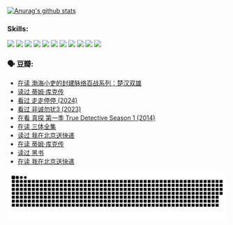 
[![Anurag's github stats](https://github-readme-stats.vercel.app/api?username=w940853815)](https://github.com/anuraghazra/github-readme-stats)

### Skills:

<code><img height="32" src="https://cdn.jsdelivr.net/npm/simple-icons@v5/icons/python.svg"></code>
<code><img height="32" src="https://cdn.jsdelivr.net/npm/simple-icons@v5/icons/javascript.svg"></code>
<code><img height="32" src="https://cdn.jsdelivr.net/npm/simple-icons@v5/icons/django.svg"></code>
<code><img height="32" src="https://cdn.jsdelivr.net/npm/simple-icons@v5/icons/flask.svg"></code>
<code><img height="32" src="https://cdn.jsdelivr.net/npm/simple-icons@v5/icons/vuetify.svg"></code>
<code><img height="32" src="https://cdn.jsdelivr.net/npm/simple-icons@v5/icons/git.svg"></code>
<code><img height="32" src="https://cdn.jsdelivr.net/npm/simple-icons@v5/icons/docker.svg"></code>
<code><img height="32" src="https://cdn.jsdelivr.net/npm/simple-icons@v5/icons/postgresql.svg"></code>
<code><img height="32" src="https://cdn.jsdelivr.net/npm/simple-icons@v5/icons/elasticsearch.svg"></code>
<code><img height="32" src="https://cdn.jsdelivr.net/npm/simple-icons@v5/icons/macos.svg"></code>
<code><img height="32" src="https://cdn.jsdelivr.net/npm/simple-icons@v5/icons/linux.svg"></code>

### 🗣 豆瓣:

<!-- DOUBAN-ACTIVITIES:START -->
- [在读 渤海小吏的封建脉络百战系列：楚汉双雄](https://www.douban.com/people/136069238/status/4700950146/?_i=26006479)
- [读过 蒂姆·库克传](https://www.douban.com/people/136069238/status/4700949869/?_i=26006479)
- [看过 走走停停‎ (2024)](https://www.douban.com/people/136069238/status/4684430230/?_i=26006479)
- [看过 非诚勿扰3‎ (2023)](https://www.douban.com/people/136069238/status/4676324100/?_i=26006479)
- [在看 真探 第一季 True Detective Season 1‎ (2014)](https://www.douban.com/people/136069238/status/4673382852/?_i=26006479)
- [在读 三体全集](https://www.douban.com/people/136069238/status/4672842521/?_i=26006479)
- [读过 我在北京送快递](https://www.douban.com/people/136069238/status/4672842036/?_i=26006479)
- [在读 蒂姆·库克传](https://www.douban.com/people/136069238/status/4663517053/?_i=26006479)
- [读过 黑书](https://www.douban.com/people/136069238/status/4663516022/?_i=26006479)
- [在读 我在北京送快递](https://www.douban.com/people/136069238/status/4658098365/?_i=26006479)
<!-- DOUBAN-ACTIVITIES:END -->


![Snake animation](https://raw.githubusercontent.com/w940853815/w940853815/output/github-contribution-grid-snake.svg)

<!--
**w940853815/w940853815** is a ✨ _special_ ✨ repository because its `README.md` (this file) appears on your GitHub profile.

Here are some ideas to get you started:

- 🔭 I’m currently working on ...
- 🌱 I’m currently learning ...
- 👯 I’m looking to collaborate on ...
- 🤔 I’m looking for help with ...
- 💬 Ask me about ...
- 📫 How to reach me: ...
- 😄 Pronouns: ...
- ⚡ Fun fact: ...
-->
